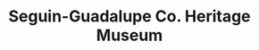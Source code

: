 ---
layout: repo
title: "Seguin-Guadalupe Co. Heritage Museum"
id: 17810
permalink: repos/17810/
---